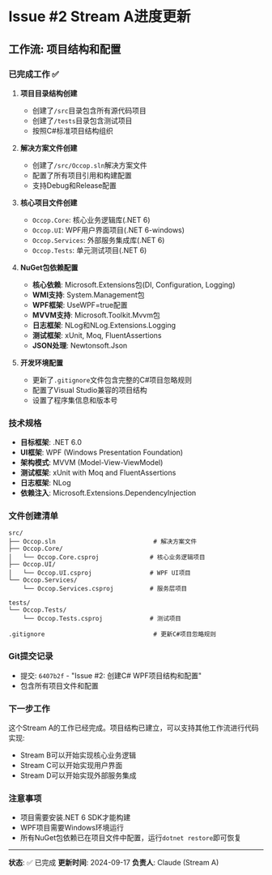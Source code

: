 # Issue #2 Stream A进度更新

## 工作流: 项目结构和配置

### 已完成工作 ✅

1. **项目目录结构创建**
   - 创建了`/src`目录包含所有源代码项目
   - 创建了`/tests`目录包含测试项目
   - 按照C#标准项目结构组织

2. **解决方案文件创建**
   - 创建了`/src/Occop.sln`解决方案文件
   - 配置了所有项目引用和构建配置
   - 支持Debug和Release配置

3. **核心项目文件创建**
   - `Occop.Core`: 核心业务逻辑库(.NET 6)
   - `Occop.UI`: WPF用户界面项目(.NET 6-windows)
   - `Occop.Services`: 外部服务集成库(.NET 6)
   - `Occop.Tests`: 单元测试项目(.NET 6)

4. **NuGet包依赖配置**
   - **核心依赖**: Microsoft.Extensions包(DI, Configuration, Logging)
   - **WMI支持**: System.Management包
   - **WPF框架**: UseWPF=true配置
   - **MVVM支持**: Microsoft.Toolkit.Mvvm包
   - **日志框架**: NLog和NLog.Extensions.Logging
   - **测试框架**: xUnit, Moq, FluentAssertions
   - **JSON处理**: Newtonsoft.Json

5. **开发环境配置**
   - 更新了`.gitignore`文件包含完整的C#项目忽略规则
   - 配置了Visual Studio兼容的项目结构
   - 设置了程序集信息和版本号

### 技术规格

- **目标框架**: .NET 6.0
- **UI框架**: WPF (Windows Presentation Foundation)
- **架构模式**: MVVM (Model-View-ViewModel)
- **测试框架**: xUnit with Moq and FluentAssertions
- **日志框架**: NLog
- **依赖注入**: Microsoft.Extensions.DependencyInjection

### 文件创建清单

```
src/
├── Occop.sln                           # 解决方案文件
├── Occop.Core/
│   └── Occop.Core.csproj              # 核心业务逻辑项目
├── Occop.UI/
│   └── Occop.UI.csproj                # WPF UI项目
└── Occop.Services/
    └── Occop.Services.csproj          # 服务层项目

tests/
└── Occop.Tests/
    └── Occop.Tests.csproj             # 测试项目

.gitignore                              # 更新C#项目忽略规则
```

### Git提交记录

- 提交: `6407b2f` - "Issue #2: 创建C# WPF项目结构和配置"
- 包含所有项目文件和配置

### 下一步工作

这个Stream A的工作已经完成。项目结构已建立，可以支持其他工作流进行代码实现:

- Stream B可以开始实现核心业务逻辑
- Stream C可以开始实现用户界面
- Stream D可以开始实现外部服务集成

### 注意事项

- 项目需要安装.NET 6 SDK才能构建
- WPF项目需要Windows环境运行
- 所有NuGet包依赖已在项目文件中配置，运行`dotnet restore`即可恢复

---

**状态**: ✅ 已完成
**更新时间**: 2024-09-17
**负责人**: Claude (Stream A)